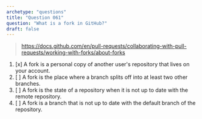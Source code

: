 ```yaml
---
archetype: "questions"
title: "Question 061"
question: "What is a fork in GitHub?"
draft: false
---
```



> https://docs.github.com/en/pull-requests/collaborating-with-pull-requests/working-with-forks/about-forks
1. [x] A fork is a personal copy of another user's repository that lives on your account.
1. [ ] A fork is the place where a branch splits off into at least two other branches.
1. [ ] A fork is the state of a repository when it is not up to date with the remote repository.
1. [ ] A fork is a branch that is not up to date with the default branch of the repository.
